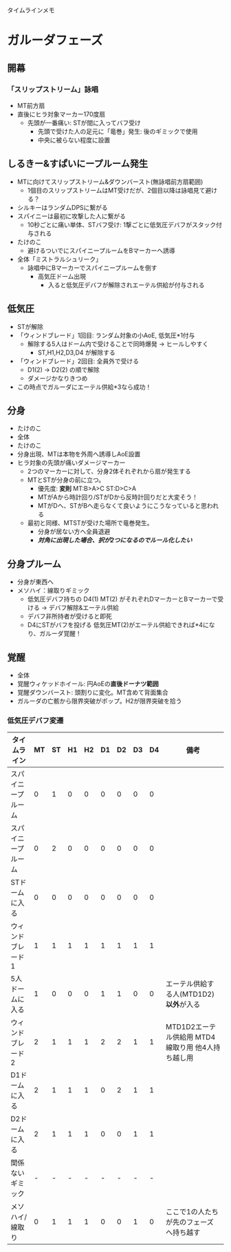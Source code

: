 タイムラインメモ

# ガルーダフェーズ
## 開幕
### 「スリップストリーム」詠唱
- MT前方扇
- 直後にヒラ対象マーカー170度扇
  - 先頭が一番痛い: STが間に入ってバフ受け
    - 先頭で受けた人の足元に「竜巻」発生: 後のギミックで使用
    - 中央に被らない程度に設置
## しるきー&すぱいにープルーム発生
- MTに向けてスリップストリーム&ダウンバースト(無詠唱前方扇範囲)
  - 1個目のスリップストリームはMT受けだが、2個目以降は詠唱見て避ける？
- シルキーはランダムDPSに繋がる
- スパイニーは最初に攻撃した人に繋がる
  - 10秒ごとに痛い単体、STバフ受け: 1撃ごとに低気圧デバフがスタック付与される
- たけのこ
  - 避けるついでにスパイニープルームをBマーカーへ誘導
- 全体「ミストラルシュリーク」
  - 詠唱中にBマーカーでスパイニープルームを倒す
    - 高気圧ドーム出現
      - 入ると低気圧デバフが解除されエーテル供給が付与される
## 低気圧
- STが解除
- 「ウィンドブレード」1回目: ランダム対象の小AoE, 低気圧*1付与
  - 解除する5人はドーム内で受けることで同時爆発 -> ヒールしやすく
    - ST,H1,H2,D3,D4 が解除する
- 「ウィンドブレード」2回目: 全員外で受ける
  - D1(2) -> D2(2) の順で解除
  - ダメージかなりきつめ
- この時点でガルーダにエーテル供給*3なら成功！
## 分身
- たけのこ
- 全体
- たけのこ
- 分身出現、MTは本物を外周へ誘導しAoE設置
- ヒラ対象の先頭が痛いダメージマーカー
  - 2つのマーカーに対して、分身2体それぞれから扇が発生する
  - MTとSTが分身の前に立つ。
    - 優先度: **変則** MT:B>A>C ST:D>C>A
    - MTがAから時計回り/STがDから反時計回りだと大変そう！
    - MTがDへ、STがBへ走らなくて良いようにこうなっていると思われる
  - 最初と同様、MTSTが受けた場所で竜巻発生。
    - 分身が居ない方へ全員退避
    - ***対角に出現した場合、択が2つになるのでルール化したい***
## 分身プルーム
- 分身が東西へ
- メソハイ：線取りギミック
  - 低気圧デバフ持ちの D4(1) MT(2) がそれぞれDマーカーとBマーカーで受ける -> デバフ解除&エーテル供給
  - デバフ非所持者が受けると即死
  - D4にSTがバフを投げる
低気圧MT(2)がエーテル供給できれば*4になり、ガルーダ覚醒！
## 覚醒
- 全体
- 覚醒ウィケッドホイール: 円AoEの**直後ドーナツ範囲**
- 覚醒ダウンバースト: 頭割りに変化。MT含めて背面集合
- ガルーダの亡骸から限界突破がポップ。H2が限界突破を拾う

### 低気圧デバフ変遷
| タイムライン | MT | ST | H1 | H2 | D1 | D2 | D3 | D4 | 備考 | 
| ---- | ---- | ---- | ---- | ---- | ---- | ---- | ---- | ---- | ---- |
| スパイニープルーム | 0 | 1 | 0 | 0 | 0 | 0 | 0 | 0 |  |
| スパイニープルーム | 0 | 2 | 0 | 0 | 0 | 0 | 0 | 0 |  |
| STドームに入る | 0 | 0 | 0 | 0 | 0 | 0 | 0 | 0 |  |
| ウィンドブレード1 | 1 | 1 | 1 | 1 | 1 | 1 | 1 | 1 |  |
| 5人ドームに入る | 1 | 0 | 0 | 0 | 1 | 1 | 0 | 0 | エーテル供給する人(MTD1D2)**以外**が入る |
| ウィンドブレード2 | 2 | 1 | 1 | 1 | 2 | 2 | 1 | 1 | MTD1D2エーテル供給用 MTD4線取り用 他4人持ち越し用 |
| D1ドームに入る | 2 | 1 | 1 | 1 | 0 | 2 | 1 | 1 |  |
| D2ドームに入る | 2 | 1 | 1 | 1 | 0 | 0 | 1 | 1 |  |
| 関係ないギミック | - | - | - | - | - | - | - | - |  |
| メソハイ/線取り | 0 | 1 | 1 | 1 | 0 | 0 | 1 | 0 | ここで1の人たちが先のフェーズへ持ち越す |
